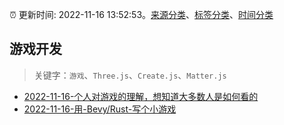 :alarm_clock: 更新时间: 2022-11-16 13:52:53。[来源分类](../README.md)、[标签分类](../TAGS.md)、[时间分类](../TIMELINE.md)

## 游戏开发


> 关键字：`游戏`、`Three.js`、`Create.js`、`Matter.js`



- [2022-11-16-个人对游戏的理解，想知道大多数人是如何看的](https://www.v2ex.com/t/895741) 
- [2022-11-16-用-Bevy/Rust-写个小游戏](https://toutiao.io/k/vhb7ptk) 
